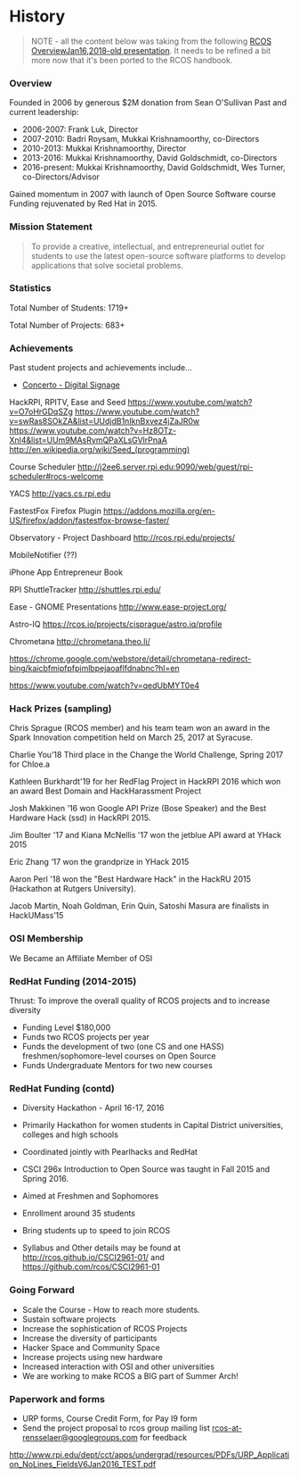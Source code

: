 # History

<!-- Overview -->
<!-- from Google Drive document, 'RCOS History-June 2017' -->

<!-- RCOS was founded in 2006 from a generous donation of $2,000,000 from Mr. Sean O’Sullivan ‘85. I think that Dr. P. Hajela (Dean of Undergraduate education at that time) and Dr. F. Luk (Professor of Computer Science) were instrumental in getting the fund. You will see a document describing RCOS Rationale in this directory. -->

<!-- Initial donation was to the tune of $250,000.  Dr. Luk was the first director of this center (I think). On Dr. Luk’s resignation in 2007,  a call for directorship went to a few CS faculty members in March 2007.  The directorship has to be joint between Computer Science Department and Computer and Systems Engineering Department. Dr. B. Roysam was appointed from computer systems engineering department I was appointed from the computer science department. (I was the only person who volunteered ) -->

> NOTE - all the content below was taking from the following [RCOS OverviewJan16,2018-old presentation](https://docs.google.com/presentation/d/1mX6wNaIBUDo1RnLvu1POPQGLMi4wp8OA44SbA5C7xHM/edit#slide=id.g827926ff0_0_0). It needs to be refined a bit more now that it's been ported to the RCOS handbook.

### Overview

Founded in 2006 by generous $2M donation
from Sean O'Sullivan
Past and current leadership:
- 2006-2007: Frank Luk, Director
- 2007-2010: Badri Roysam, Mukkai Krishnamoorthy, co-Directors
- 2010-2013: Mukkai Krishnamoorthy, Director
- 2013-2016: Mukkai Krishnamoorthy, David Goldschmidt, co-Directors
- 2016-present: Mukkai Krishnamoorthy, David Goldschmidt, Wes Turner, co-Directors/Advisor

Gained momentum in 2007 with launch of Open Source Software course
Funding rejuvenated by Red Hat in 2015.

### Mission Statement

> To provide a creative, intellectual, and entrepreneurial outlet for students to use the latest open-source software platforms to develop applications that solve societal problems.

### Statistics

Total Number of Students: 1719+

Total Number of Projects: 683+

### Achievements

Past student projects and achievements include...

- [Concerto - Digital Signage](http://www.concerto-signage.com)

HackRPI, RPITV, Ease and Seed
https://www.youtube.com/watch?v=O7oHrGDqSZg
https://www.youtube.com/watch?v=swRas8SOkZA&list=UUdjdB1nIknBxvez4jZaJR0w
https://www.youtube.com/watch?v=Hz8OTz-Xnl4&list=UUm9MAsRymQPaXLsGVlrPnaA
http://en.wikipedia.org/wiki/Seed_(programming)


Course Scheduler
http://j2ee6.server.rpi.edu:9090/web/guest/rpi-scheduler#rocs-welcome

YACS
http://yacs.cs.rpi.edu

FastestFox Firefox Plugin
https://addons.mozilla.org/en-US/firefox/addon/fastestfox-browse-faster/

Observatory - Project Dashboard
http://rcos.rpi.edu/projects/

MobileNotifier (??)

iPhone App Entrepreneur Book

RPI ShuttleTracker
http://shuttles.rpi.edu/

Ease - GNOME Presentations
http://www.ease-project.org/

Astro-IQ
https://rcos.io/projects/cisprague/astro.iq/profile

Chrometana
http://chrometana.theo.li/

https://chrome.google.com/webstore/detail/chrometana-redirect-bing/kaicbfmipfpfpjmlbpejaoaflfdnabnc?hl=en

https://www.youtube.com/watch?v=qedUbMYT0e4


### Hack Prizes (sampling)

Chris Sprague (RCOS member) and his team team won an award in the Spark Innovation competition held on March 25, 2017 at Syracuse.

Charlie You’18 Third place in the Change the World Challenge, Spring 2017 for Chloe.a

Kathleen Burkhardt'19 for her RedFlag Project in HackRPI 2016 which won an award Best Domain and HackHarassment Project

Josh Makkinen '16 won Google API Prize (Bose Speaker) and the Best Hardware Hack (ssd) in  HackRPI 2015.

Jim Boulter '17 and Kiana McNellis '17 won the jetblue API award at YHack 2015

Eric Zhang ‘17 won the grandprize in YHack 2015

Aaron Perl '18 won the "Best Hardware Hack" in the HackRU 2015 (Hackathon at Rutgers University).

Jacob Martin, Noah Goldman, Erin Quin, Satoshi Masura are  finalists in HackUMass’15

### OSI Membership

We Became an Affiliate Member of OSI

### RedHat Funding (2014-2015)

Thrust: To improve the overall quality of RCOS projects and to increase diversity

- Funding Level $180,000
- Funds two RCOS projects per year
- Funds the development of two (one CS and one HASS) freshmen/sophomore-level courses on Open Source
- Funds Undergraduate Mentors for two new courses


### RedHat Funding (contd)
- Diversity Hackathon - April 16-17, 2016
- Primarily Hackathon for women students in Capital District universities, colleges and high schools
- Coordinated jointly with Pearlhacks and RedHat

- CSCI 296x Introduction to Open Source was taught in Fall 2015 and Spring 2016.
- Aimed at Freshmen and Sophomores
- Enrollment around 35 students
- Bring students up to speed to join RCOS
- Syllabus and Other details may be found at http://rcos.github.io/CSCI2961-01/ and https://github.com/rcos/CSCI2961-01

### Going Forward
- Scale the Course - How to reach more students.
- Sustain software projects
- Increase the sophistication of RCOS Projects
- Increase the diversity of participants
- Hacker Space and Community Space
- Increase projects using new hardware
- Increased interaction with OSI and other universities
- We are working to make RCOS a BIG part of Summer Arch!

### Paperwork and forms
- URP forms, Course Credit Form, for Pay I9 form
- Send the project proposal to rcos group mailing list  <rcos-at-rensselaer@googlegroups.com> for feedback

http://www.rpi.edu/dept/cct/apps/undergrad/resources/PDFs/URP_Application_NoLines_FieldsV6Jan2016_TEST.pdf

